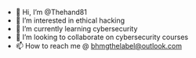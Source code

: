 - 👋 Hi, I’m @Thehand81
- 👀 I’m interested in ethical hacking
- 🌱 I’m currently learning cybersecurity
- 💞️ I’m looking to collaborate on cybersecurity courses
- 📫 How to reach me @ bhmgthelabel@outlook.com

<!---
Thehand81/Thehand81 is a ✨ special ✨ repository because its `README.md` (this file) appears on your GitHub profile.
You can click the Preview link to take a look at your changes.
--->
